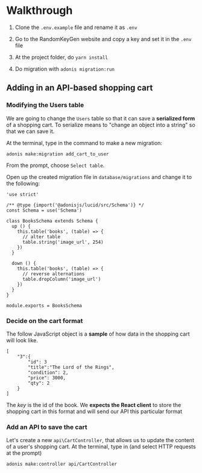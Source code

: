 # Walkthrough
1. Clone the `.env.example` file and rename it as `.env`

2. Go to the RandomKeyGen website and copy a key and set it in the `.env` file

3. At the project folder, do `yarn install`

4. Do migration with `adonis migration:run`

## Adding in an API-based shopping cart


### Modifying the Users table
We are going to change the `Users` table so that it can save a **serialized form** of a shopping
cart. To serialize means to "change an object into a string" so that we can save it.

At the terminal, type in the command to make a new migration:

```adonis make:migration add_cart_to_user```

From the prompt, choose `Select table`.

Open up the created migration file in `database/migrations` and change it to the following:
```
'use strict'

/** @type {import('@adonisjs/lucid/src/Schema')} */
const Schema = use('Schema')

class BooksSchema extends Schema {
  up () {
    this.table('books', (table) => {
      // alter table
      table.string('image_url', 254)
    })
  }

  down () {
    this.table('books', (table) => {
      // reverse alternations
      table.dropColumn('image_url')
    })
  }
}

module.exports = BooksSchema
```

### Decide on the cart format

The follow JavaScript object is a **sample** of how data in the shopping cart will look like.

```
[
    "3":{
        "id": 3
        "title":"The Lord of the Rings",
        "condition": 2,
        "price": 3000,
        "qty": 2
    }
]
```
The *key* is the id of the book. We **expects the React client** to store the
shopping cart in this format and will send our API this particular format

### Add an API to save the cart

Let's create a new `api\CartController`, that allows us to update the content of a user's
shopping cart. At the terminal, type in (and select HTTP requests at the prompt)

```
adonis make:controller api/CartController
```